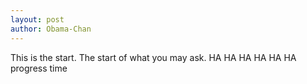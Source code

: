 ```yaml
---
layout: post
author: Obama-Chan
---
```

This is the start. The start of what you may ask.
HA HA HA HA HA HA progress time
